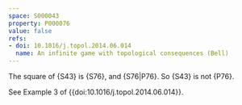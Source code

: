 ```yaml
---
space: S000043
property: P000076
value: false
refs:
- doi: 10.1016/j.topol.2014.06.014
  name: An infinite game with topological consequences (Bell)
---
```


The square of {S43} is {S76}, and {S76|P76}.
So {S43} is not {P76}.

See Example 3 of {{doi:10.1016/j.topol.2014.06.014}}.
